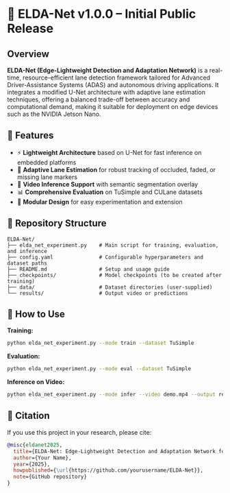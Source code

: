 # 🚀 ELDA-Net v1.0.0 – Initial Public Release

## Overview
**ELDA-Net (Edge-Lightweight Detection and Adaptation Network)** is a real-time, resource-efficient lane detection framework tailored for Advanced Driver-Assistance Systems (ADAS) and autonomous driving applications. It integrates a modified U-Net architecture with adaptive lane estimation techniques, offering a balanced trade-off between accuracy and computational demand, making it suitable for deployment on edge devices such as the NVIDIA Jetson Nano.

## 🔧 Features
- ⚡ **Lightweight Architecture** based on U-Net for fast inference on embedded platforms  
- 🧠 **Adaptive Lane Estimation** for robust tracking of occluded, faded, or missing lane markers  
- 🎥 **Video Inference Support** with semantic segmentation overlay  
- 📊 **Comprehensive Evaluation** on TuSimple and CULane datasets  
- 🧪 **Modular Design** for easy experimentation and extension

## 📂 Repository Structure
```
ELDA-Net/
├── elda_net_experiment.py    # Main script for training, evaluation, and inference
├── config.yaml               # Configurable hyperparameters and dataset paths
├── README.md                 # Setup and usage guide
├── checkpoints/              # Model checkpoints (to be created after training)
├── data/                     # Dataset directories (user-supplied)
└── results/                  # Output video or predictions
```

## 🧪 How to Use

**Training:**
```bash
python elda_net_experiment.py --mode train --dataset TuSimple
```

**Evaluation:**
```bash
python elda_net_experiment.py --mode eval --dataset TuSimple
```

**Inference on Video:**
```bash
python elda_net_experiment.py --mode infer --video demo.mp4 --output results/output.mp4
```

## 🧾 Citation
If you use this project in your research, please cite:

```bibtex
@misc{eldanet2025,
  title={ELDA-Net: Edge-Lightweight Detection and Adaptation Network for Real-Time Lane Detection},
  author={Your Name},
  year={2025},
  howpublished={\url{https://github.com/yourusername/ELDA-Net}},
  note={GitHub repository}
}
```
